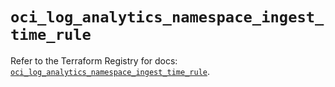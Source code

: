 # `oci_log_analytics_namespace_ingest_time_rule`

Refer to the Terraform Registry for docs: [`oci_log_analytics_namespace_ingest_time_rule`](https://registry.terraform.io/providers/hashicorp/oci/7.19.0/docs/resources/log_analytics_namespace_ingest_time_rule).
